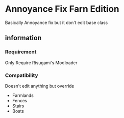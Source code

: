 # Annoyance Fix Farn Edition
 Basically Annoyance fix but it don't edit base class
## information
### Requirement
Only Require Risugami's Modloader
### Compatibility 
Doesn't edit anything but override
- Farmlands
- Fences
- Stairs
- Boats

